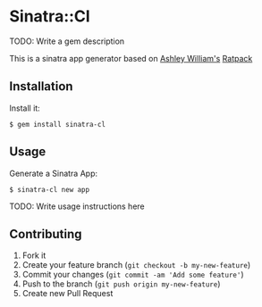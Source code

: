 # Sinatra::Cl

TODO: Write a gem description

This is a sinatra app generator based on [Ashley William's](http://heyashleyashley.com/) [Ratpack](https://github.com/ashleygwilliams/ratpack)

## Installation

Install it:

    $ gem install sinatra-cl

## Usage

Generate a Sinatra App:

    $ sinatra-cl new app

TODO: Write usage instructions here

## Contributing

1. Fork it
2. Create your feature branch (`git checkout -b my-new-feature`)
3. Commit your changes (`git commit -am 'Add some feature'`)
4. Push to the branch (`git push origin my-new-feature`)
5. Create new Pull Request
